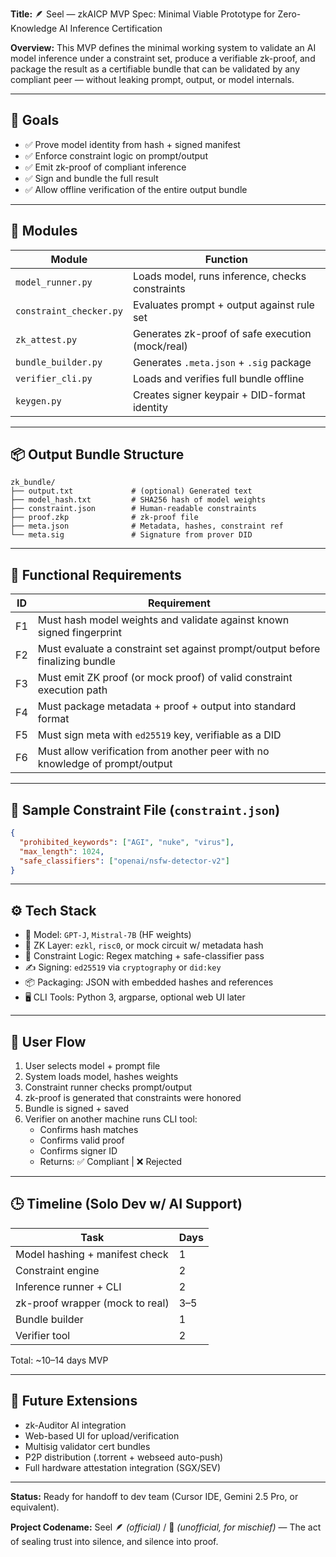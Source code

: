 **Title:** 🪶 Seel — zkAICP MVP Spec: Minimal Viable Prototype for Zero-Knowledge AI Inference Certification

**Overview:**
This MVP defines the minimal working system to validate an AI model inference under a constraint set, produce a verifiable zk-proof, and package the result as a certifiable bundle that can be validated by any compliant peer — without leaking prompt, output, or model internals.

---

## 🎯 Goals

- ✅ Prove model identity from hash + signed manifest
- ✅ Enforce constraint logic on prompt/output
- ✅ Emit zk-proof of compliant inference
- ✅ Sign and bundle the full result
- ✅ Allow offline verification of the entire output bundle

---

## 🧱 Modules

| Module | Function |
|--------|----------|
| `model_runner.py` | Loads model, runs inference, checks constraints |
| `constraint_checker.py` | Evaluates prompt + output against rule set |
| `zk_attest.py` | Generates zk-proof of safe execution (mock/real) |
| `bundle_builder.py` | Generates `.meta.json` + `.sig` package |
| `verifier_cli.py` | Loads and verifies full bundle offline |
| `keygen.py` | Creates signer keypair + DID-format identity |

---

## 📦 Output Bundle Structure

```
zk_bundle/
├── output.txt             # (optional) Generated text
├── model_hash.txt         # SHA256 hash of model weights
├── constraint.json        # Human-readable constraints
├── proof.zkp              # zk-proof file
├── meta.json              # Metadata, hashes, constraint ref
└── meta.sig               # Signature from prover DID
```

---

## 🔧 Functional Requirements

| ID | Requirement |
|----|-------------|
| F1 | Must hash model weights and validate against known signed fingerprint |
| F2 | Must evaluate a constraint set against prompt/output before finalizing bundle |
| F3 | Must emit ZK proof (or mock proof) of valid constraint execution path |
| F4 | Must package metadata + proof + output into standard format |
| F5 | Must sign meta with `ed25519` key, verifiable as a DID |
| F6 | Must allow verification from another peer with no knowledge of prompt/output |

---

## 🧪 Sample Constraint File (`constraint.json`)
```json
{
  "prohibited_keywords": ["AGI", "nuke", "virus"],
  "max_length": 1024,
  "safe_classifiers": ["openai/nsfw-detector-v2"]
}
```

---

## ⚙️ Tech Stack

- 🤖 Model: `GPT-J`, `Mistral-7B` (HF weights)
- 🔐 ZK Layer: `ezkl`, `risc0`, or mock circuit w/ metadata hash
- 🧩 Constraint Logic: Regex matching + safe-classifier pass
- ✍️ Signing: `ed25519` via `cryptography` or `did:key`
- 📦 Packaging: JSON with embedded hashes and references
- 🖥️ CLI Tools: Python 3, argparse, optional web UI later

---

## 🚀 User Flow

1. User selects model + prompt file
2. System loads model, hashes weights
3. Constraint runner checks prompt/output
4. zk-proof is generated that constraints were honored
5. Bundle is signed + saved
6. Verifier on another machine runs CLI tool:
    - Confirms hash matches
    - Confirms valid proof
    - Confirms signer ID
    - Returns: ✅ Compliant | ❌ Rejected

---

## 🕒 Timeline (Solo Dev w/ AI Support)

| Task | Days |
|------|------|
| Model hashing + manifest check | 1 |
| Constraint engine | 2 |
| Inference runner + CLI | 2 |
| zk-proof wrapper (mock to real) | 3–5 |
| Bundle builder | 1 |
| Verifier tool | 2 |

Total: ~10–14 days MVP

---

## 🔮 Future Extensions

- zk-Auditor AI integration
- Web-based UI for upload/verification
- Multisig validator cert bundles
- P2P distribution (.torrent + webseed auto-push)
- Full hardware attestation integration (SGX/SEV)

---

**Status:** Ready for handoff to dev team (Cursor IDE, Gemini 2.5 Pro, or equivalent).

**Project Codename:** Seel 🪶 *(official)* / 🦭 *(unofficial, for mischief)* — The act of sealing trust into silence, and silence into proof.

